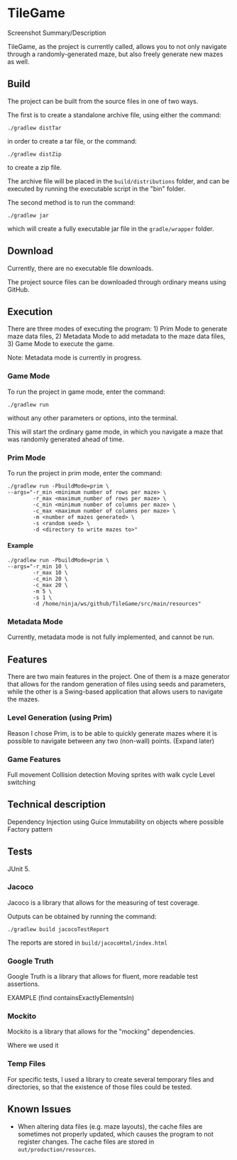 # TileGame

Screenshot
Summary/Description

TileGame, as the project is currently called, allows you to not only navigate through a randomly-generated maze, but also freely generate new mazes as well.

## Build

The project can be built from the source files in one of two ways.

The first is to create a standalone archive file, using either the command: 

    ./gradlew distTar

in order to create a tar file, or the command: 

    ./gradlew distZip
    
to create a zip file.

The archive file will be placed in the `build/distributions` folder, and can be executed by running the executable script in the "bin" folder.

The second method is to run the command: 

    ./gradlew jar

which will create a fully executable jar file in the `gradle/wrapper` folder.


## Download

Currently, there are no executable file downloads.

The project source files can be downloaded through ordinary means using GitHub.

## Execution

There are three modes of executing the program: 1) Prim Mode to generate maze data files, 2) 
Metadata Mode to add metadata to the maze data files, 3) Game Mode to execute the game.

Note: Metadata mode is currently in progress.

### Game Mode

To run the project in game mode, enter the command:

    ./gradlew run

without any other parameters or options, into the terminal.

This will start the ordinary game mode, in which you navigate a maze that was randomly generated ahead of time.

### Prim Mode

To run the project in prim mode, enter the command:

    ./gradlew run -PbuildMode=prim \
    --args="-r_min <minimum number of rows per maze> \
            -r_max <maximum_number of rows per maze> \
            -c_min <minimum number of columns per maze> \
            -c_max <maximum number of columns per maze> \
            -m <number of mazes generated> \
            -s <random seed> \
            -d <directory to write mazes to>"

#### Example

    ./gradlew run -PbuildMode=prim \
    --args="-r_min 10 \
            -r_max 10 \
            -c_min 20 \
            -c_max 20 \
            -m 5 \
            -s 1 \
            -d /home/ninja/ws/github/TileGame/src/main/resources"

### Metadata Mode

Currently, metadata mode is not fully implemented, and cannot be run.

## Features

There are two main features in the project. One of them is a maze generator that allows for the random generation of 
files using seeds and parameters, while the other is a Swing-based application that allows users to navigate the mazes.

### Level Generation (using Prim)

Reason I chose Prim, is to be able to quickly generate mazes where it is possible to navigate between any two (non-wall) 
points. (Expand later)

### Game Features

Full movement
Collision detection
Moving sprites with walk cycle
Level switching


## Technical description

Dependency Injection using Guice
Immutability on objects where possible
Factory pattern


## Tests
JUnit 5.

### Jacoco

Jacoco is a library that allows for the measuring of test coverage.

Outputs can be obtained by running the command:

    ./gradlew build jacocoTestReport
    
The reports are stored in `build/jacocoHtml/index.html`

### Google Truth

Google Truth is a library that allows for fluent, more readable test assertions.

EXAMPLE (find containsExactlyElementsIn)

### Mockito

Mockito is a library that allows for the "mocking" dependencies.

Where we used it

### Temp Files

For specific tests, I used a library to create several temporary files and directories, so that the existence of those 
files could be tested.

## Known Issues

- When altering data files (e.g. maze layouts), the cache files are sometimes not properly updated, which causes the 
program to not register changes. The cache files are stored in `out/production/resources`.